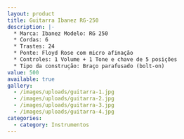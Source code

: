 ```yaml
---
layout: product
title: Guitarra Ibanez RG-250
description: |-
  * Marca: Ibanez Modelo: RG 250
  * Cordas: 6
  * Trastes: 24
  * Ponte: Floyd Rose com micro afinação
  * Controles: 1 Volume + 1 Tone e chave de 5 posições
  * Tipo da construção: Braço parafusado (bolt-on)
value: 500
available: true
gallery:
  - /images/uploads/guitarra-1.jpg
  - /images/uploads/guitarra-2.jpg
  - /images/uploads/guitarra-3.jpg
  - /images/uploads/guitarra-4.jpg
categories:
  - category: Instrumentos
---
```


